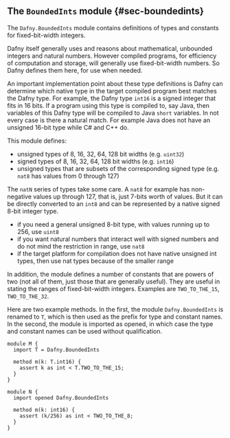
## The `BoundedInts` module {#sec-boundedints}

The `Dafny.BoundedInts` module contains definitions of types and constants for fixed-bit-width integers.

Dafny itself generally uses and reasons about mathematical, unbounded integers and natural numbers.
However compiled programs, for efficiency of computation and storage, will generally use fixed-bit-width
numbers. So Dafny defines them here, for use when needed.

An important implementation point about these type definitions is Dafny can determine which native type 
in the target compiled program best matches the Dafny type. For example, the Dafny type `int16` is
a signed integer that fits in 16 bits. If a program using this type is compiled to, say Java, then
variables of this Dafny type will be compiled to Java `short` variables. In not every case is there
a natural match. For example Java does not have an unsigned 16-bit type while C# and C++ do.

This module defines:
- unsigned types of 8, 16, 32, 64, 128 bit widths (e.g. `uint32`)
- signed types of 8, 16, 32, 64, 128 bit widths (e.g. `int16`)
- unsigned types that are subsets of the corresponding signed type (e.g. `nat8` has values from 0 through 127)

The `natN` series of types take some care. A `nat8` for example has non-negative values up through 127,
that is, just 7-bits worth of values. But it can be directly converted to an `int8` and can be represented by a 
native signed 8-bit integer type.
- if you need a general unsigned 8-bit type, with values running up to 256, use `uint8`
- if you want natural numbers that interact well with signed numbers and do not mind the restriction in range, use `nat8`
- if the target platform for compilation does not have native unsigned int types, then use nat types because of the smaller range

In addition, the module defines a number of constants that are powers of two (not all of them, just those that are generally useful).
They are useful in stating the ranges of fixed-bit-width integers. Examples are `TWO_TO_THE_15`, `TWO_TO_THE_32`.

Here are two example methods. In the first, the module `Dafny.BoundedInts` is renamed to `T`, which is then used as the prefix for type and constant names.
In the second, the module is imported as opened, in which case the type and constant names can be used without qualification.
<!-- %check-verify -->
```dafny
module M {
  import T = Dafny.BoundedInts
  
  method m(k: T.int16) {
    assert k as int < T.TWO_TO_THE_15;
  }
}

module N {
  import opened Dafny.BoundedInts

  method m(k: int16) {
    assert (k/256) as int < TWO_TO_THE_8;
  }
}
```

